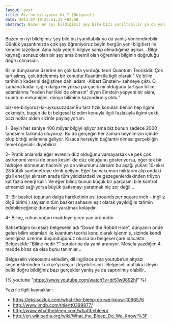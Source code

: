 ```yaml
---
layout: post
title: Biz ne biliyoruz ki ? [Belgesel]
date: 2011-07-19 23:51:31 +02:00
abstract: Bazen en iyi bildiğimiz şey bile bizi yanıltabilir ya da yanlış yönlendirebilir. Günlük yaşantımızda çok şey öğreniyoruz beyin hergün yeni bilgi(ler) ile kendini tazeliyor...
---
```


Bazen en iyi bildiğimiz şey bile bizi yanıltabilir ya da yanlış yönlendirebilir. Günlük yaşantımızda çok şey öğreniyoruz beyin hergün yeni bilgi(ler) ile kendini tazeliyor. Ama hala yeterli bilgiye sahip olmadığımız aşikar… Bilgi kaynağı sonsuz olan bir şey ama önemli olan öğrenilen bilginin doğruluğu doğru olmasıdır.

Bilim dünyasının üzerine en çok kafa yorduğu teori Quantum Teorisidir. Çok tartışılmış, çok irdelenmiş bir konudur.Kuantim ile ilgili olarak ” Ve bilim tarihinin kaderini değiştiren dahi adam -Albert Einstein- sahneye çıktı. O zamana kadar ışığın dalga mı yoksa parçacık mı olduğunu tartışan bilim adamlarına “neden her ikisi de olmasın” diyen Einstein yepyeni bir alanı, kuantum mekaniğini, dünya bilimine kazandırmış oldu.”

biz-ne-biliyoruz-ki-uykusuzadamBu tarz fizik konuları benim hep ilgimi çekmiştir, bugün de bi belgesel izledim konuyla ilgili fazlasıyla ilgimi çekti, bazı notlar aldım sizinle paylaşıyorum.

1- Beyin her saniye 400 milyar bilgiyi işliyor ama biz bunun sadece 2000 tanesinin farkında oluyoruz. Bu da gerçeğin her zaman beynimizin içinde olup bittiği anlamına geliyor. Kısaca herşeyin bağlantılı olması gerçekliğin temel öğesidir diyebiliriz.

2- Pratik anlamda eğer evrenin düz olduğunu varsayarsak ve pek çok astronomi verisi de onun kesinlikle düz olduğunu gösteriyorsa, eğer tek bir hidrojen atomunun hacmini ya da vakumunu alırsam bu aşağı yukarı 10-eksi 23 kübik santimetreye denk geliyor. Eğer bu vakumun miktarını alıp ondaki gizli enerjiyi alırsam arada tüm yıldızlardaki ve gezegenlerdekinden trilyon kat fazla enerji kalır. Ve eğer bilinç bunun küçük bir parçasını bile kontrol etmemizi sağlıyorsa büyük patlamayı yaratmak hiç zor değil…

3- Bir basket topunun dalga hareketinin psi (pounds per square inch – ingiliz ölçü birimi ) sayısının tüm basket sahasını eşit olarak yayıldığını tahmin edebileceğimiz durumlar yaratmak kolaydır.

4- Bilinç, ruhun yoğun maddeye giren yan ürünüdür.

Bahsettiğim bu eşsiz belgeselin adı “Down the Robbit Hole”, dünyanın önde gelen bilim adamları ile kuantum teorisi konu olarak işlenmiş, sizinde kendi benliğiniz üzerine düşündüğünüz olursa bu belgesel çare olacaktır. Belgeselde “Bilinç nedir ?” sorularına da yanıt aranıyor. Mesela yazdığım 4. madde biraz da olsa bunu tanımlar…

Belgeselin videosunu ekledim, dil ingilizce ama youtube’un altyazı seçeneklerinden Türkçe’yi seçip izleyebilirsiniz. Belgeseli mutlaka izleyin belki doğru bildiğiniz bazı gerçekler yanlış ya da saptırılmış olabilir..

{% youtube "https://www.youtube.com/watch?v=dr51w9892hI" %}

Yazı ile ilgili kaynaklar :

-    https://eksisozluk.com/what-the-bleep-do-we-know–1096576
-    http://www.imdb.com/title/tt0399877/
-    http://www.whatthebleep.com/whatthebleep/
-    http://en.wikipedia.org/wiki/What_the_Bleep_Do_We_Know!%3F
